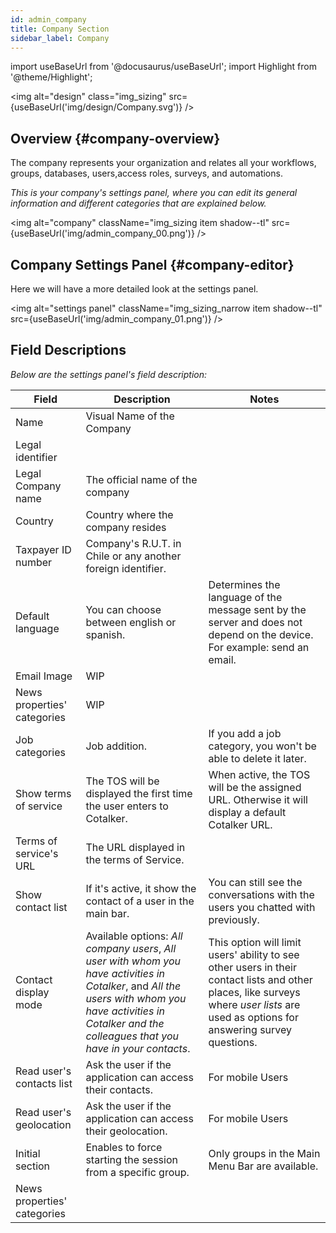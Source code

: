 ```yaml
---
id: admin_company
title: Company Section
sidebar_label: Company
---
```

import useBaseUrl from '@docusaurus/useBaseUrl'; 
import Highlight from '@theme/Highlight';

<img alt="design" class="img_sizing" src={useBaseUrl('img/design/Company.svg')} />

## Overview {#company-overview}
The company represents your organization and relates all your workflows, groups, databases, users,access roles, surveys, and automations. 

_This is your company's settings panel, where you can edit its general information and different categories that are explained below._


<img alt="company" className="img_sizing item shadow--tl" src={useBaseUrl('img/admin_company_00.png')} />
<br/>



## Company Settings Panel {#company-editor}
Here we will have a more detailed look at the settings panel.

<img alt="settings panel" className="img_sizing_narrow item shadow--tl" src={useBaseUrl('img/admin_company_01.png')} />
<br/>



## Field Descriptions
_Below are the settings panel's field description:_

| Field | Description | Notes | 
| ---- | ----------- | ----- | 
| Name | Visual Name of the Company | |
| Legal identifier |  | |
| Legal Company name | The official name of the company | |
| Country | Country where the company resides |  |
| Taxpayer ID number | Company's R.U.T. in Chile or any another foreign identifier. | |
| Default language | You can choose between english or spanish. | Determines the language of the message sent by the server and does not depend on the device. For example: send an email. |
| Email Image | WIP | |
| News properties' categories | WIP | |
| Job categories | Job addition. | If you add a job category, you won't be able to delete it later. |
| Show terms of service | The TOS will be displayed the first time the user enters to Cotalker. | When active, the TOS will be the assigned URL. Otherwise it will display a default Cotalker URL. |
| Terms of service's URL | The URL displayed in the terms of Service. |  |
| Show contact list | If it's active, it show the contact of a user in the main bar. | You can still see the conversations with the users you chatted with previously. |
| Contact display mode | Available options: _All company users_, _All user with whom you have activities in Cotalker_, and _All the users with whom you have activities in Cotalker and the colleagues that you have in your contacts_. | This option will limit users' ability to see other users in their contact lists and other places, like surveys where _user lists_ are used as options for answering survey questions.
| Read user's contacts list | Ask the user if the application can access their contacts. | For mobile Users |
| Read user's geolocation | Ask the user if the application can access their geolocation. | For mobile Users |
| Initial section | Enables to force starting the session from a specific group. | Only groups in the Main Menu Bar are available. |
| News properties' categories | | |